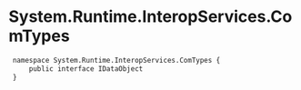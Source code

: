 # System.Runtime.InteropServices.ComTypes

``` diff
 namespace System.Runtime.InteropServices.ComTypes {
     public interface IDataObject
 }
```

